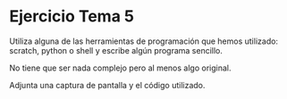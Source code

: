 # Ejercicio Tema 5

Utiliza alguna de las herramientas de programación que hemos utilizado: scratch, python o shell y escribe algún programa sencillo.

No tiene que ser nada complejo pero al menos algo original.

Adjunta una captura de pantalla y el código utilizado.
